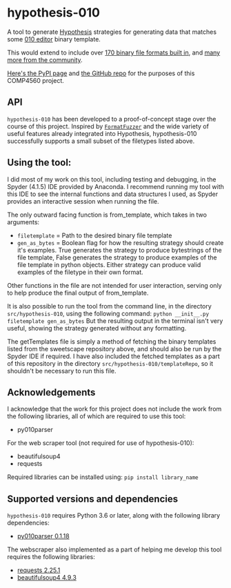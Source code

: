 # hypothesis-010

A tool to generate [Hypothesis](https://hypothesis.readthedocs.io) strategies for generating data
that matches some [010 editor](https://www.sweetscape.com/010editor/)
binary template.

This would extend to include over [170 binary file formats built in](https://www.sweetscape.com/010editor/repository/templates/),
and [many more from the community](https://www.google.com/search?q=github+010+templates).

[Here's the PyPI page](https://pypi.org/project/hypothesis-010/) and
[the GitHub repo](https://github.com/DavidDunbier/hypothesis-010) for the purposes of this COMP4560 project.

## API

`hypothesis-010` has been developed to a proof-of-concept stage over the course of this project. Inspired by
[`FormatFuzzer`](https://uds-se.github.io/FormatFuzzer/) and the wide variety of
useful features already integrated into Hypothesis, hypothesis-010 successfully supports a small subset of the filetypes
listed above.

## Using the tool:
I did most of my work on this tool, including testing and debugging, in the Spyder (4.1.5) IDE provided by Anaconda.
I recommend running my tool with this IDE to see the internal functions and data structures I used, as Spyder provides
an interactive session when running the file.

The only outward facing function is from_template, which takes in two arguments:
 - `filetemplate` = Path to the desired binary file template
 - `gen_as_bytes` = Boolean flag for how the resulting strategy should create it's examples. True generates the strategy to produce bytestrings of the file template, False generates the strategy to produce examples of the file template in python objects. Either strategy can produce valid examples of the filetype in their own format.

Other functions in the file are not intended for user interaction, serving only to help produce the final output of from_template.

It is also possible to run the tool from the command line, in the directory `src/hypothesis-010`, using the following command:
`python __init__.py filetemplate gen_as_bytes`
But the resulting output in the terminal isn't very useful, showing the strategy generated without any formatting.

The getTemplates file is simply a method of fetching the binary templates listed from the sweetscape repository above, and should also be run by the Spyder IDE if required. I have also included the fetched templates as a part of this repository in the directory `src/hypothesis-010/templateRepo`, so it shouldn't be necessary to run this file.

## Acknowledgements

I acknowledge that the work for this project does not include the work from the following libraries, all of which are required to use this tool:
 - py010parser

For the web scraper tool (not required for use of hypothesis-010):
 - beautifulsoup4
 - requests

Required libraries can be installed using: `pip install library_name`

## Supported versions and dependencies

`hypothesis-010` requires Python 3.6 or later, along with the following library dependencies:
 - [py010parser 0.1.18](https://pypi.org/project/py010parser/)
 
The webscraper also implemented as a part of helping me develop this tool requires the following libraries:
 - [requests 2.25.1](https://pypi.org/project/requests/)
 - [beautifulsoup4 4.9.3](https://pypi.org/project/beautifulsoup4/)
